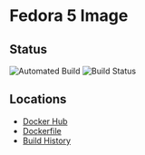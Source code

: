 # Fedora 5 Image

## Status
![Automated Build](https://img.shields.io/docker/cloud/automated/slarx/fcrepo) ![Build Status](https://img.shields.io/docker/cloud/build/slarx/fcrepo)

## Locations
* [Docker Hub](https://hub.docker.com/r/slarx/fcrepo/tags) 
* [Dockerfile](fcrepo/Dockerfile)
* [Build History](https://hub.docker.com/r/slarx/fcrepo/builds)